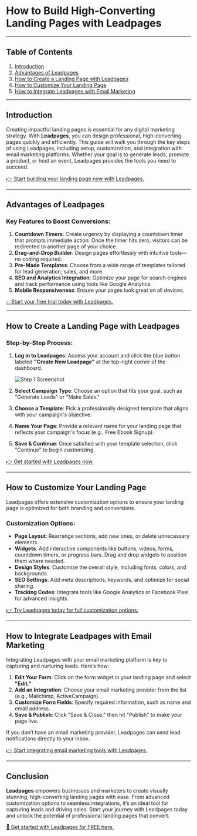 # How to Build High-Converting Landing Pages with Leadpages

---

## Table of Contents

1. [Introduction](#introduction)  
2. [Advantages of Leadpages](#advantages-of-leadpages)  
3. [How to Create a Landing Page with Leadpages](#how-to-create-a-landing-page-with-leadpages)  
4. [How to Customize Your Landing Page](#how-to-customize-your-landing-page)  
5. [How to Integrate Leadpages with Email Marketing](#how-to-integrate-leadpages-with-email-marketing)  

---

## Introduction

Creating impactful landing pages is essential for any digital marketing strategy. With **Leadpages**, you can design professional, high-converting pages quickly and efficiently. This guide will walk you through the key steps of using Leadpages, including setup, customization, and integration with email marketing platforms. Whether your goal is to generate leads, promote a product, or host an event, Leadpages provides the tools you need to succeed.

[👉 Start building your landing page now with Leadpages.](https://bit.ly/LEadPages)

---

## Advantages of Leadpages

### Key Features to Boost Conversions:

1. **Countdown Timers**: Create urgency by displaying a countdown timer that prompts immediate action. Once the timer hits zero, visitors can be redirected to another page of your choice.
2. **Drag-and-Drop Builder**: Design pages effortlessly with intuitive tools—no coding required.
3. **Pre-Made Templates**: Choose from a wide range of templates tailored for lead generation, sales, and more.
4. **SEO and Analytics Integration**: Optimize your page for search engines and track performance using tools like Google Analytics.
5. **Mobile Responsiveness**: Ensure your pages look great on all devices.

[💡 Start your free trial today with Leadpages.](https://bit.ly/LEadPages)

---

## How to Create a Landing Page with Leadpages

### Step-by-Step Process:

1. **Log in to Leadpages**: Access your account and click the blue button labeled **"Create New Leadpage"** at the top-right corner of the dashboard.

   ![Step 1 Screenshot](https://bit.ly/LEadPages)

2. **Select Campaign Type**: Choose an option that fits your goal, such as "Generate Leads" or "Make Sales."

3. **Choose a Template**: Pick a professionally designed template that aligns with your campaign's objective.

4. **Name Your Page**: Provide a relevant name for your landing page that reflects your campaign's focus (e.g., Free Ebook Signup).

5. **Save & Continue**: Once satisfied with your template selection, click "Continue" to begin customizing.

[👉 Get started with Leadpages now.](https://bit.ly/LEadPages)

---

## How to Customize Your Landing Page

Leadpages offers extensive customization options to ensure your landing page is optimized for both branding and conversions.

### Customization Options:

- **Page Layout**: Rearrange sections, add new ones, or delete unnecessary elements.
- **Widgets**: Add interactive components like buttons, videos, forms, countdown timers, or progress bars. Drag and drop widgets to position them where needed.
- **Design Styles**: Customize the overall style, including fonts, colors, and backgrounds.
- **SEO Settings**: Add meta descriptions, keywords, and optimize for social sharing.
- **Tracking Codes**: Integrate tools like Google Analytics or Facebook Pixel for advanced insights.

[👉 Try Leadpages today for full customization options.](https://bit.ly/LEadPages)

---

## How to Integrate Leadpages with Email Marketing

Integrating Leadpages with your email marketing platform is key to capturing and nurturing leads. Here’s how:

1. **Edit Your Form**: Click on the form widget in your landing page and select **"Edit."**
2. **Add an Integration**: Choose your email marketing provider from the list (e.g., Mailchimp, ActiveCampaign).
3. **Customize Form Fields**: Specify required information, such as name and email address.
4. **Save & Publish**: Click "Save & Close," then hit "Publish" to make your page live.

If you don’t have an email marketing provider, Leadpages can send lead notifications directly to your inbox.

[👉 Start integrating email marketing tools with Leadpages.](https://bit.ly/LEadPages)

---

## Conclusion

**Leadpages** empowers businesses and marketers to create visually stunning, high-converting landing pages with ease. From advanced customization options to seamless integrations, it’s an ideal tool for capturing leads and driving sales. Start your journey with Leadpages today and unlock the potential of professional landing pages that convert.

[🚀 Get started with Leadpages for FREE here.](https://bit.ly/LEadPages)
